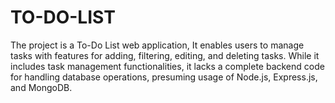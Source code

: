 # TO-DO-LIST
The project is a To-Do List web application, It enables users to manage tasks with features for adding, filtering, editing, and deleting tasks. While it includes task management functionalities, it lacks a complete backend code for handling database operations, presuming usage of Node.js, Express.js, and MongoDB.
